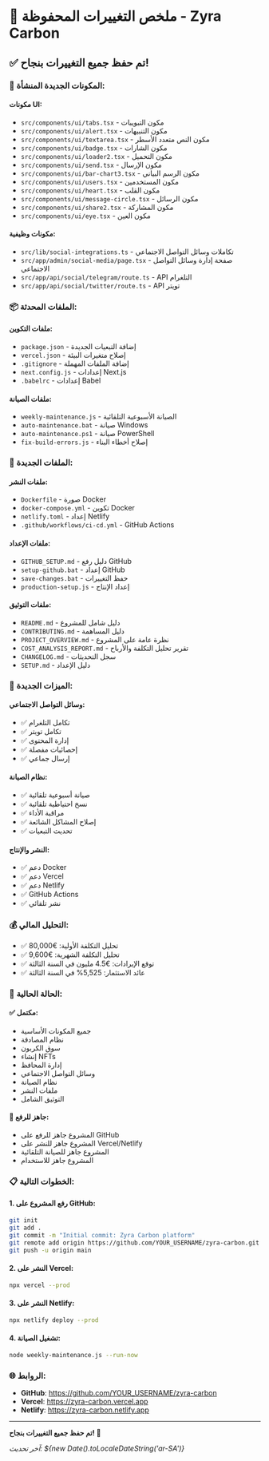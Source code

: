 # 📝 ملخص التغييرات المحفوظة - Zyra Carbon

## ✅ **تم حفظ جميع التغييرات بنجاح!**

### **🔧 المكونات الجديدة المنشأة:**

#### **مكونات UI:**
- `src/components/ui/tabs.tsx` - مكون التبويبات
- `src/components/ui/alert.tsx` - مكون التنبيهات
- `src/components/ui/textarea.tsx` - مكون النص متعدد الأسطر
- `src/components/ui/badge.tsx` - مكون الشارات
- `src/components/ui/loader2.tsx` - مكون التحميل
- `src/components/ui/send.tsx` - مكون الإرسال
- `src/components/ui/bar-chart3.tsx` - مكون الرسم البياني
- `src/components/ui/users.tsx` - مكون المستخدمين
- `src/components/ui/heart.tsx` - مكون القلب
- `src/components/ui/message-circle.tsx` - مكون الرسائل
- `src/components/ui/share2.tsx` - مكون المشاركة
- `src/components/ui/eye.tsx` - مكون العين

#### **مكونات وظيفية:**
- `src/lib/social-integrations.ts` - تكاملات وسائل التواصل الاجتماعي
- `src/app/admin/social-media/page.tsx` - صفحة إدارة وسائل التواصل الاجتماعي
- `src/app/api/social/telegram/route.ts` - API التلغرام
- `src/app/api/social/twitter/route.ts` - API تويتر

### **📦 الملفات المحدثة:**

#### **ملفات التكوين:**
- `package.json` - إضافة التبعيات الجديدة
- `vercel.json` - إصلاح متغيرات البيئة
- `.gitignore` - إضافة الملفات المهملة
- `next.config.js` - إعدادات Next.js
- `.babelrc` - إعدادات Babel

#### **ملفات الصيانة:**
- `weekly-maintenance.js` - الصيانة الأسبوعية التلقائية
- `auto-maintenance.bat` - صيانة Windows
- `auto-maintenance.ps1` - صيانة PowerShell
- `fix-build-errors.js` - إصلاح أخطاء البناء

### **📁 الملفات الجديدة:**

#### **ملفات النشر:**
- `Dockerfile` - صورة Docker
- `docker-compose.yml` - تكوين Docker
- `netlify.toml` - إعداد Netlify
- `.github/workflows/ci-cd.yml` - GitHub Actions

#### **ملفات الإعداد:**
- `GITHUB_SETUP.md` - دليل رفع GitHub
- `setup-github.bat` - إعداد GitHub
- `save-changes.bat` - حفظ التغييرات
- `production-setup.js` - إعداد الإنتاج

#### **ملفات التوثيق:**
- `README.md` - دليل شامل للمشروع
- `CONTRIBUTING.md` - دليل المساهمة
- `PROJECT_OVERVIEW.md` - نظرة عامة على المشروع
- `COST_ANALYSIS_REPORT.md` - تقرير تحليل التكلفة والأرباح
- `CHANGELOG.md` - سجل التحديثات
- `SETUP.md` - دليل الإعداد

### **🔧 الميزات الجديدة:**

#### **وسائل التواصل الاجتماعي:**
- ✅ تكامل التلغرام
- ✅ تكامل تويتر
- ✅ إدارة المحتوى
- ✅ إحصائيات مفصلة
- ✅ إرسال جماعي

#### **نظام الصيانة:**
- ✅ صيانة أسبوعية تلقائية
- ✅ نسخ احتياطية تلقائية
- ✅ مراقبة الأداء
- ✅ إصلاح المشاكل الشائعة
- ✅ تحديث التبعيات

#### **النشر والإنتاج:**
- ✅ دعم Docker
- ✅ دعم Vercel
- ✅ دعم Netlify
- ✅ GitHub Actions
- ✅ نشر تلقائي

### **💰 التحليل المالي:**
- ✅ تحليل التكلفة الأولية: €80,000
- ✅ تحليل التكلفة الشهرية: €9,600
- ✅ توقع الإيرادات: €4.5 مليون في السنة الثالثة
- ✅ عائد الاستثمار: 5,525% في السنة الثالثة

### **🎯 الحالة الحالية:**

#### **✅ مكتمل:**
- جميع المكونات الأساسية
- نظام المصادقة
- سوق الكربون
- إنشاء NFTs
- إدارة المحافظ
- وسائل التواصل الاجتماعي
- نظام الصيانة
- ملفات النشر
- التوثيق الشامل

#### **🚀 جاهز للرفع:**
- المشروع جاهز للرفع على GitHub
- المشروع جاهز للنشر على Vercel/Netlify
- المشروع جاهز للصيانة التلقائية
- المشروع جاهز للاستخدام

### **📋 الخطوات التالية:**

#### **1. رفع المشروع على GitHub:**
```bash
git init
git add .
git commit -m "Initial commit: Zyra Carbon platform"
git remote add origin https://github.com/YOUR_USERNAME/zyra-carbon.git
git push -u origin main
```

#### **2. النشر على Vercel:**
```bash
npx vercel --prod
```

#### **3. النشر على Netlify:**
```bash
npx netlify deploy --prod
```

#### **4. تشغيل الصيانة:**
```bash
node weekly-maintenance.js --run-now
```

### **🌐 الروابط:**
- **GitHub**: https://github.com/YOUR_USERNAME/zyra-carbon
- **Vercel**: https://zyra-carbon.vercel.app
- **Netlify**: https://zyra-carbon.netlify.app

---

**تم حفظ جميع التغييرات بنجاح! 🎉**

*آخر تحديث: ${new Date().toLocaleDateString('ar-SA')}*

